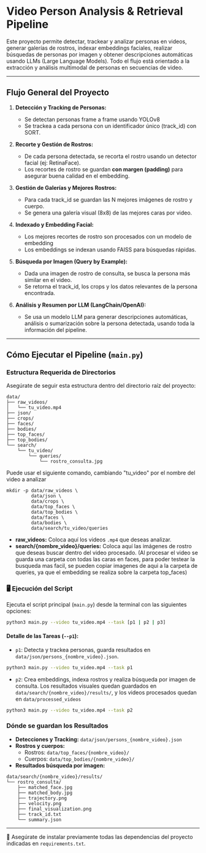 # Video Person Analysis & Retrieval Pipeline

Este proyecto permite detectar, trackear y analizar personas en videos, generar galerías de rostros, indexar embeddings faciales, realizar búsquedas de personas por imagen y obtener descripciones automáticas usando LLMs (Large Language Models). Todo el flujo está orientado a la extracción y análisis multimodal de personas en secuencias de video.

---

## **Flujo General del Proyecto**

1. **Detección y Tracking de Personas:**  
   - Se detectan personas frame a frame usando YOLOv8
   - Se trackea a cada persona con un identificador único (track_id) con SORT.

2. **Recorte y Gestión de Rostros:**  
   - De cada persona detectada, se recorta el rostro usando un detector facial (ej: RetinaFace).
   - Los recortes de rostro se guardan **con margen (padding)** para asegurar buena calidad en el embedding.

3. **Gestión de Galerías y Mejores Rostros:**  
   - Para cada track_id se guardan las N mejores imágenes de rostro y cuerpo.
   - Se genera una galería visual (8x8) de las mejores caras por video.

4. **Indexado y Embedding Facial:**  
   - Los mejores recortes de rostro son procesados con un modelo de embedding
   - Los embeddings se indexan usando FAISS para búsquedas rápidas.

5. **Búsqueda por Imagen (Query by Example):**  
   - Dada una imagen de rostro de consulta, se busca la persona más similar en el video.
   - Se retorna el track_id, los crops y los datos relevantes de la persona encontrada.

6. **Análisis y Resumen por LLM (LangChain/OpenAI):**  
   - Se usa un modelo LLM para generar descripciones automáticas, análisis o sumarización sobre la persona detectada, usando toda la información del pipeline.

---

## Cómo Ejecutar el Pipeline (`main.py`)

### Estructura Requerida de Directorios

Asegúrate de seguir esta estructura dentro del directorio raíz del proyecto:

```
data/
├── raw_videos/
│   └── tu_video.mp4
├── json/
├── crops/
├── faces/
├── bodies/
├── top_faces/
├── top_bodies/
└── search/
    └── tu_video/
        └── queries/
            └── rostro_consulta.jpg
```
Puede usar el siguiente comando, cambiando "tu_video" por el nombre del video a analizar
```
mkdir -p data/raw_videos \
         data/json \
         data/crops \
         data/top_faces \
         data/top_bodies \
         data/faces \
         data/bodies \
         data/search/tu_video/queries
```
- **raw\_videos:** Coloca aquí los videos `.mp4` que deseas analizar.
- **search/{nombre\_video}/queries:** Coloca aquí las imágenes de rostro que deseas buscar dentro del video procesado. (Al procesar el video se guarda una carpeta con todas las caras en faces, para poder testear la busqueda mas facil, se pueden copiar imagenes de aqui a la carpeta de queries, ya que el embedding se realiza sobre la carpeta top_faces)

### 🖥️ Ejecución del Script

Ejecuta el script principal (`main.py`) desde la terminal con las siguientes opciones:

```bash
python3 main.py --video tu_video.mp4 --task [p1 | p2 | p3]
```

#### Detalle de las Tareas (`--p1`):

- `p1`: Detecta y trackea personas, guarda resultados en `data/json/persons_{nombre_video}.json`.

```bash
python3 main.py --video tu_video.mp4 --task p1
```

- `p2`: Crea embeddings, indexa rostros y realiza búsqueda por imagen de consulta. Los resultados visuales quedan guardados en `data/search/{nombre_video}/results/`, y los videos procesados quedan en `data/processed_videos`

```bash
python3 main.py --video tu_video.mp4 --task p2
```

### Dónde se guardan los Resultados

- **Detecciones y Tracking:** `data/json/persons_{nombre_video}.json`
- **Rostros y cuerpos:**
  - Rostros: `data/top_faces/{nombre_video}/`
  - Cuerpos: `data/top_bodies/{nombre_video}/`
- **Resultados búsqueda por imagen:**

```
data/search/{nombre_video}/results/
└── rostro_consulta/
    ├── matched_face.jpg
    ├── matched_body.jpg
    ├── trajectory.png
    ├── velocity.png
    ├── final_visualization.png
    ├── track_id.txt
    └── summary.json
```

---

📌 Asegúrate de instalar previamente todas las dependencias del proyecto indicadas en `requirements.txt`.

